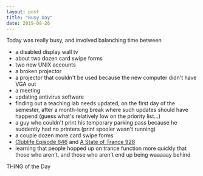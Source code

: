 ```yaml
---
layout: post
title: "Busy Day"
date: 2019-08-26
---
```


<p>Today was really busy, and involved balanching time between<br></p>

<ul>
<li>a disabled display wall tv</li>
<li>about two dozen card swipe forms</li>
<li>two new UNIX accounts</li>
<li>a broken projector</li>
<li>a projector that couldn't be used because the new computer didn't have VGA out</li>
<li>a meeting</li>
<li>updating antivirus software</li>
<li>finding out a teaching lab needs updated, on the first day of the semester, after a month-long break where such updates should have happend (guess what's relatively low on the priority list...)</li>
<li>a guy who couldn't print his temporary parking pass because he suddently had no printers (print spooler wasn't running)</li>
<li>a couple dozen more card swipe forms</li>
<li><a href="https://soundcloud.com/clublifebytiesto">Clublife Episode 646</a> and <a href="https://www.astateoftrance.com/episodes/a-state-of-trance-episode-928/">A State of Trance 928</a></li>
<li>learning that people hopped up on trance function more quickly that those who aren't, and those who aren't end up being waaaaay behind</li>
</ul>

<dl>
  <dt>THING of the Day</dt>
  <dd></dd>
</dl>



